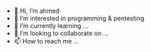 - 👋 Hi, I’m ahmed
- 👀 I’m interested in programming & pentesting
- 🌱 I’m currently learning ...
- 💞️ I’m looking to collaborate on ...
- 📫 How to reach me ...

<!---
Alhowaish/Alhowaish is a ✨ special ✨ repository because its `README.md` (this file) appears on your GitHub profile.
You can click the Preview link to take a look at your changes.
--->
